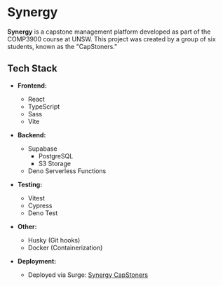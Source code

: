 # Synergy

**Synergy** is a capstone management platform developed as part of the COMP3900 course at UNSW. This project was created by a group of six students, known as the "CapStoners."

## Tech Stack

- **Frontend:**
  - React
  - TypeScript
  - Sass
  - Vite

- **Backend:**
  - Supabase
    - PostgreSQL
    - S3 Storage
  - Deno Serverless Functions

- **Testing:**
  - Vitest
  - Cypress
  - Deno Test

- **Other:**
  - Husky (Git hooks)
  - Docker (Containerization)

- **Deployment:**
  - Deployed via Surge: [Synergy CapStoners](https://synergy-capstoners.surge.sh)

